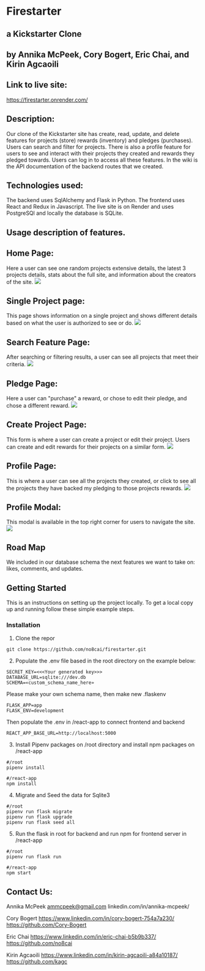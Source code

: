 # Firestarter
## a Kickstarter Clone
## by Annika McPeek, Cory Bogert, Eric Chai, and Kirin Agcaoili

## Link to live site:
https://firestarter.onrender.com/

## Description:
Our clone of the Kickstarter site has create, read, update, and delete features for projects (store) rewards (inventory) and pledges (purchases). Users can search and filter for projects. There is also a profile feature for users to see and interact with their projects they created and rewards they pledged towards. Users can log in to access all these features. In the wiki is the API documentation of the backend routes that we created.

## Technologies used:
The backend uses SqlAlchemy and Flask in Python. The frontend uses React and Redux in Javascript. The live site is on Render and uses PostgreSQl and locally the database is SQLite.
## Usage description of features.

## Home Page:
Here a user can see one random projects extensive details, the latest 3 projects details, stats about the full site, and information about the creators of the site.
![](https://github.com/no8cai/firestarter/blob/main/images/FireStarterHomePage.png)


## Single Project page:
This page shows information on a single project and shows different details based on what the user is authorized to see or do.
![](https://github.com/no8cai/firestarter/blob/main/images/FireStarterSingleProjectPage.png)

## Search Feature Page:
After searching or filtering results, a user can see all projects that meet their criteria.
![](https://github.com/no8cai/firestarter/blob/main/images/FireStarterSearchPage.png)

## Pledge Page:
Here a user can "purchase" a reward, or chose to edit their pledge, and chose a different reward.
![](https://github.com/no8cai/firestarter/blob/main/images/FireStarterPledgePage.png)

## Create Project Page:
This form is where a user can create a project or edit their project. Users can create and edit rewards for their projects on a similar form.
![](https://github.com/no8cai/firestarter/blob/main/images/FireStarterCreateProjectPage.png)

## Profile Page:
This is where a user can see all the projects they created, or click to see all the projects they have backed my pledging to those projects rewards.
![](https://github.com/no8cai/firestarter/blob/main/images/FireStarterProfilePage.png)

## Profile Modal:
This modal is available in the top right corner for users to navigate the site.
![](https://github.com/no8cai/firestarter/blob/main/images/FireStarterProfileModal.png)


## Road Map
We included in our database schema the next features we want to take on: likes, comments, and updates.


## Getting Started
This is an instructions on setting up the project locally. To get a local copy up and running follow these simple example steps.

### Installation

1. Clone the repor
```
git clone https://github.com/no8cai/firestarter.git
```

2. Populate the .env file based in the root directory on the example below:
```
SECRET_KEY=<<<Your generated key>>>
DATABASE_URL=sqlite:///dev.db
SCHEMA=«custom_schema_name_here»
```
Please make your own schema name, then make new .flaskenv

```
FLASK_APP=app
FLASK_ENV=development
```
Then populate the .env in /react-app to connect frontend and backend

```
REACT_APP_BASE_URL=http://localhost:5000
```


3. Install Pipenv packages on /root directory and install npm packages on /react-app
```
#/root
pipenv install
```
```
#/react-app
npm install
```
4. Migrate and Seed the data for Sqlite3
```
#/root
pipenv run flask migrate
pipenv run flask upgrade
pipenv run flask seed all
```

5. Run the flask in root for backend and run npm for frontend server in /react-app

```
#/root
pipenv run flask run
```

```
#/react-app
npm start
```


## Contact Us:
Annika McPeek
ammcpeek@gmail.com
linkedin.com/in/annika-mcpeek/

Cory Bogert
https://www.linkedin.com/in/cory-bogert-754a7a230/
https://github.com/Cory-Bogert

Eric Chai
https://www.linkedin.com/in/eric-chai-b5b9b337/
https://github.com/no8cai

Kirin Agcaoili
https://www.linkedin.com/in/kirin-agcaoili-a84a10187/
https://github.com/kagc

